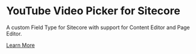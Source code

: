 YouTube Video Picker for Sitecore
=================================

A custom Field Type for Sitecore with support for Content Editor and Page Editor.

[Learn More](ttp://jockstothecore.com/youtube-video-picker-part-1-introduction)